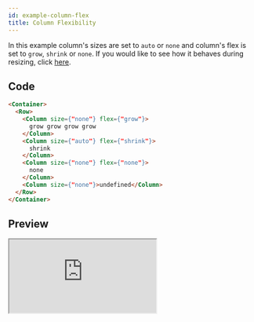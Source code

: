 ```yaml
---
id: example-column-flex
title: Column Flexibility
---
```


In this example column's sizes are set to `auto` or `none` and column's flex is set to `grow`,
`shrink` or `none`. If you would like to see how it behaves during resizing, click
[here](https://6vr8k091zr.codesandbox.io/column/flex).

## Code

```html
<Container>
  <Row>
    <Column size={"none"} flex={"grow"}>
      grow grow grow grow
    </Column>
    <Column size={"auto"} flex={"shrink"}>
      shrink
    </Column>
    <Column size={"none"} flex={"none"}>
      none
    </Column>
    <Column size={"none"}>undefined</Column>
  </Row>
</Container>
```

## Preview

<iframe src="https://codesandbox.io/embed/6vr8k091zr?hidenavigation=1&initialpath=%2Fcolumn%2Fflex&view=preview" class="example" sandbox="allow-scripts allow-same-origin"></iframe>
